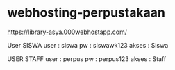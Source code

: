 # webhosting-perpustakaan

https://library-asya.000webhostapp.com/

User SISWA
user : siswa
pw : siswawk123
akses : Siswa

USER STAFF
user : perpus
pw : perpus123
akses : Staff
